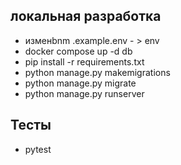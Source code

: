 ## локальная разработка
- изменbnm .example.env - > env
- docker compose up -d db
- pip install -r requirements.txt
- python manage.py makemigrations
- python manage.py migrate
- python manage.py runserver


## Тесты 
- pytest

